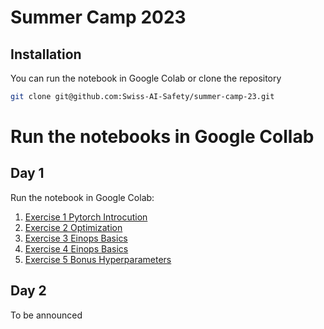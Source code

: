 # Summer Camp 2023

## Installation

You can run the notebook in Google Colab or clone the repository

```bash
git clone git@github.com:Swiss-AI-Safety/summer-camp-23.git
```

# Run the notebooks in Google Collab

## Day 1

Run the notebook in Google Colab:
1. [Exercise 1 Pytorch Introcution](https://colab.research.google.com/github/Swiss-AI-Safety/summer-camp-23/blob/main/day01/ex_1_numpy_to_pytorch.ipynb)
2. [Exercise 2 Optimization](https://colab.research.google.com/github/Swiss-AI-Safety/summer-camp-23/blob/main/day01/ex_2_optimization.ipynb)
3. [Exercise 3 Einops Basics](https://colab.research.google.com/github/Swiss-AI-Safety/summer-camp-23/blob/main/day01/ex_3_einops-basics.ipynb)
4. [Exercise 4 Einops Basics](https://colab.research.google.com/github/Swiss-AI-Safety/summer-camp-23/blob/main/day01/ex_4_einops-for-deep-learning.ipynb)
5. [Exercise 5 Bonus Hyperparameters](https://colab.research.google.com/github/Swiss-AI-Safety/summer-camp-23/blob/main/day01/ex_4_bonus_hyperparameters.ipynb)

## Day 2

To be announced